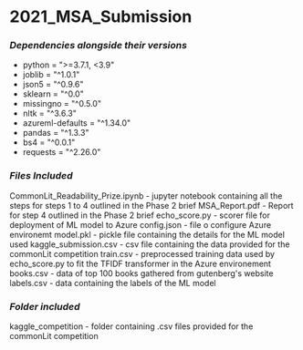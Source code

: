 # 2021_MSA_Submission

### _Dependencies alongside their versions_
* python = ">=3.7.1, <3.9"
* joblib = "^1.0.1"
* json5 = "^0.9.6"
* sklearn = "^0.0"
* missingno = "^0.5.0"
* nltk = "^3.6.3"
* azureml-defaults = "^1.34.0"
* pandas = "^1.3.3"
* bs4 = "^0.0.1"
* requests = "^2.26.0"

### _Files Included_
CommonLit_Readability_Prize.ipynb - jupyter notebook containing all the steps for steps 1 to 4 outlined in the Phase 2 brief
MSA_Report.pdf - Report for step 4 outlined in the Phase 2 brief
echo_score.py - scorer file for deployment of ML model to Azure
config.json - file o configure Azure environemt
model.pkl - pickle file containing the details for the ML model used
kaggle_submission.csv - csv file containing the data provided for the commonLit competition
train.csv - preprocessed training data used by echo_score.py to fit the TFIDF transformer in the Azure environement
books.csv - data of top 100 books gathered from gutenberg's website
labels.csv - data containing the labels of the ML model

### _Folder included_
kaggle_competition - folder containing .csv files provided for the commonLit competition

